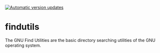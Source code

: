 [![Automatic version updates](https://github.com/ZOSOpenTools/findutilsport/actions/workflows/bump.yml/badge.svg)](https://github.com/ZOSOpenTools/findutilsport/actions/workflows/bump.yml)

# findutils

The GNU Find Utilities are the basic directory searching utilities of the GNU operating system.

